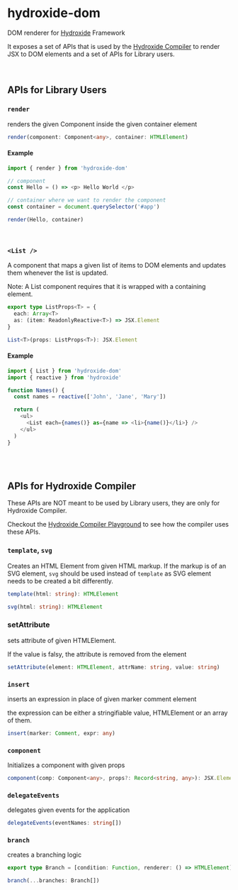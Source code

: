 # hydroxide-dom

DOM renderer for [Hydroxide](https://github.com/hydroxide-js/hydroxide) Framework

It exposes a set of APIs that is used by the [Hydroxide Compiler](https://github.com/hydroxide-js/hydroxide/tree/main/packages/web/jsx-compiler) to render JSX to DOM elements and a set of APIs for Library users.

<br/>

## APIs for Library Users

### `render`

renders the given Component inside the given container element

```typescript
render(component: Component<any>, container: HTMLElement)
```

#### Example

```typescript
import { render } from 'hydroxide-dom'

// component
const Hello = () => <p> Hello World </p>

// container where we want to render the component
const container = document.querySelector('#app')

render(Hello, container)
```

<br/>

### `<List />`

A component that maps a given list of items to DOM elements and updates them whenever the list is updated.

Note: A List component requires that it is wrapped with a containing element.

```typescript
export type ListProps<T> = {
  each: Array<T>
  as: (item: ReadonlyReactive<T>) => JSX.Element
}

List<T>(props: ListProps<T>): JSX.Element
```

#### Example

```typescript
import { List } from 'hydroxide-dom'
import { reactive } from 'hydroxide'

function Names() {
  const names = reactive(['John', 'Jane', 'Mary'])

  return (
    <ul>
      <List each={names()} as={name => <li>{name()}</li>} />
    </ul>
  )
}
```

<br/>
<br/>

## APIs for Hydroxide Compiler

These APIs are NOT meant to be used by Library users, they are only for Hydroxide Compiler.

Checkout the [Hydroxide Compiler Playground](https://hydroxide-compiler-playground.pages.dev/) to see how the compiler uses these APIs.

### `template`, `svg`

Creates an HTML Element from given HTML markup. If the markup is of an SVG element, `svg` should be used instead of `template` as SVG element needs to be created a bit differently.

```typescript
template(html: string): HTMLElement
```

```typescript
svg(html: string): HTMLElement
```

### setAttribute

sets attribute of given HTMLElement.

If the value is falsy, the attribute is removed from the element

```typescript
setAttribute(element: HTMLElement, attrName: string, value: string)
```

### `insert`

inserts an expression in place of given marker comment element

the expression can be either a stringifiable value, HTMLElement or an array of them.

```typescript
insert(marker: Comment, expr: any)
```

### `component`

Initializes a component with given props

```typescript
component(comp: Component<any>, props?: Record<string, any>): JSX.Element
```

### `delegateEvents`

delegates given events for the application

```typescript
delegateEvents(eventNames: string[])
```

### `branch`

creates a branching logic

```typescript
export type Branch = [condition: Function, renderer: () => HTMLElement]

branch(...branches: Branch[])
```
